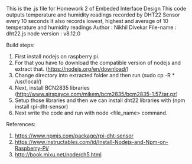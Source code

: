 This is the .js file for Homework 2 of Embeded Interface Design
This code outputs temperature and humidity readings recorded by DHT22 Sensor every 10 seconds
It also records lowest, highest and average of 10 temperature and humidity readings
Author	: Nikhil Divekar
File-name 	: dht22.js
node version : v8.12.0

Build steps:
1. First install nodejs on raspberry pi.
2. For that you have to download the compatible version of nodejs and extract that. (https://nodejs.org/en/download/)
3. Change directory into extracted folder and then run (sudo cp -R * /usr/local/)
4. Next, install BCN2835 libraries (http://www.airspayce.com/mikem/bcm2835/bcm2835-1.57.tar.gz)
5. Setup those libraries and then we can install dht22 libraries with (npm install rpi-dht-sensor)
6. Next write the code and run with node <file_name> command.

References:
1. https://www.npmjs.com/package/rpi-dht-sensor
2. https://www.instructables.com/id/Install-Nodejs-and-Npm-on-Raspberry-Pi/
3. http://book.mixu.net/node/ch5.html
